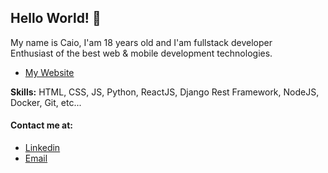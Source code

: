 ## Hello World! :wave:

My name is Caio, I'am 18 years old and I'am fullstack developer<br>
Enthusiast of the best web & mobile development technologies.<br>

- [My Website](https://caiokronuz.github.io/website/)

**Skills:** HTML, CSS, JS, Python, ReactJS, Django Rest Framework, NodeJS, Docker, Git, etc...

#### Contact me at:
- [Linkedin](https://www.linkedin.com/in/caio-gabriel-5381651b5/)
- [Email](mailto:caiogabriel135@gmail.com)



